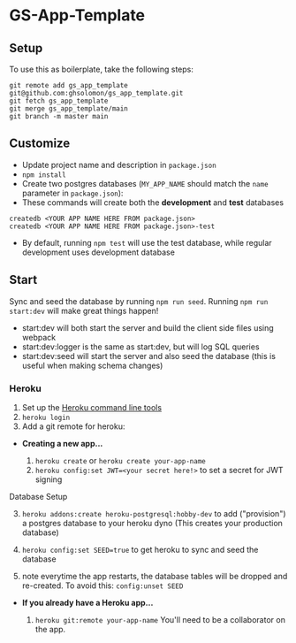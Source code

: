 # GS-App-Template

## Setup

To use this as boilerplate, take the following steps:

```
git remote add gs_app_template git@github.com:ghsolomon/gs_app_template.git
git fetch gs_app_template
git merge gs_app_template/main
git branch -m master main
```

## Customize

- Update project name and description in `package.json`
- `npm install`
- Create two postgres databases (`MY_APP_NAME` should match the `name`
  parameter in `package.json`):
- These commands will create both the **development** and **test** databases

```
createdb <YOUR APP NAME HERE FROM package.json>
createdb <YOUR APP NAME HERE FROM package.json>-test
```

- By default, running `npm test` will use the test database, while
  regular development uses development database

## Start

Sync and seed the database by running `npm run seed`. Running `npm run start:dev` will make great things happen!

- start:dev will both start the server and build the client side files using webpack
- start:dev:logger is the same as start:dev, but will log SQL queries
- start:dev:seed will start the server and also seed the database (this is useful when making schema changes)

### Heroku

1.  Set up the [Heroku command line tools][heroku-cli]
2.  `heroku login`
3.  Add a git remote for heroku:

[heroku-cli]: https://devcenter.heroku.com/articles/heroku-cli

- **Creating a new app...**

  1.  `heroku create` or `heroku create your-app-name`
  2.  `heroku config:set JWT=<your secret here!>` to set a secret for JWT signing

Database Setup

3.  `heroku addons:create heroku-postgresql:hobby-dev` to add
    ("provision") a postgres database to your heroku dyno (This creates your production database)

4.  `heroku config:set SEED=true` to get heroku to sync and seed the database

5.  note everytime the app restarts, the database tables will be dropped and re-created. To avoid this: `config:unset SEED`

- **If you already have a Heroku app...**

  1.  `heroku git:remote your-app-name` You'll need to be a
      collaborator on the app.
